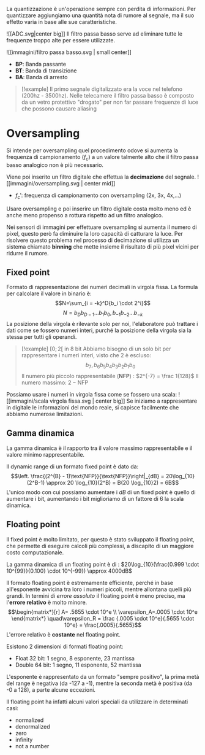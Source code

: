 La quantizzazione è un'operazione sempre con perdita di informazioni.
Per quantizzare aggiungiamo una quantità nota di rumore al segnale, ma il suo effetto varia in base alle sue caratteristiche.

![[ADC.svg|center big]]
Il filtro passa basso serve ad eliminare tutte le frequenze troppo alte per essere utilizzate.

![[immagini/filtro passa basso.svg | small center]]
- **BP**: Banda passante
- **BT**: Banda di transizione
- **BA**: Banda di arresto

>[!example]
>Il primo segnale digitalizzato era la voce nel telefono (200hz - 3500hz).
>Nelle telecamere il filtro passa basso è composto da un vetro protettivo "drogato" per non far passare frequenze di luce che possono causare aliasing

# Oversampling

Si intende per oversampling quel procedimento odove si aumenta la frequenza di campionamento ($f_c$) a un valore talmente alto che il filtro passa basso analogico non è più necessario.

Viene poi inserito un filtro digitale che effettua la **decimazione** del segnale.
![[immagini/oversampling.svg | center mid]]

- $f_c'$: frequenza di campionamento con oversampling (2x, 3x, 4x,...) 

Usare oversampling e poi inserire un filtro digitale costa molto meno ed è anche meno propenso a rottura rispetto ad un filtro analogico.

Nei sensori di immagini per effettuare oversampling si aumenta il numero di pixel, questo però fa diminuire la loro capacità di catturare la luce. Per risolvere questo problema nel processo di decimazione si utilizza un sistema chiamato **binning** che mette insieme il risultato di più pixel vicini per ridurre il rumore.

## Fixed point

Formato di rappresentazione dei numeri decimali in virgola fissa.
La formula per calcolare il valore in binario è: $$N=\sum_{i = -k}^D{b_i \cdot 2^i}$$ $$N = b_D b_{D-1}\dots b_1b_0,b_{-1}b_{-2}\dots b_{-k}$$
La posizione della virgola è rilevante solo per noi, l'elaboratore può trattare i dati come se fossero numeri interi, purché la posizione della virgola sia la stessa per tutti gli operandi.

>[!example]
>$[0; 2[$ in 8 bit
>Abbiamo bisogno di un solo bit per rappresentare i numeri interi, visto che 2 è escluso:$$b_7,b_6b_5b_4b_3b_2b_1b_0$$
>Il numero più piccolo rappresentabile (**NFP**) : $2^{-7} = \frac 1{128}$
>Il numero massimo: $2-\text{NFP}$

Possiamo usare i numeri in virgola fissa come se fossero una scala:
![[immagini/scala virgola fissa.svg | center big]]
Se iniziamo a rappresentare in digitale le informazioni del mondo reale, si capisce facilmente che abbiamo numerose limitazioni.

## Gamma dinamica

La gamma dinamica è il rapporto tra il valore massimo rappresentabile e il valore minimo rappresentabile.

Il dynamic range di un formato fixed point è dato da:$$\left. \frac{(2^{B} - 1)\text{NFP}}{\text{NFP}}\right|_{dB} = 20\log_{10}(2^B-1) \approx 20 \log_{10}(2^B) = B(20 \log_{10}2) = 6B$$
L'unico modo con cui possiamo aumentare i $dB$ di un fixed point è quello di aumentare i bit, aumentando i bit miglioriamo di un fattore di 6 la scala dinamica.

## Floating point

Il fixed point è molto limitato, per questo è stato sviluppato il floating point, che permette di eseguire calcoli più complessi, a discapito di un maggiore costo computazionale.

La gamma dinamica di un floating point è di : $20\log_{10}(\frac{0.999 \cdot 10^{99}}{0.100} \cdot 10^{-99}) \approx 4000dB$

Il formato floating point è estremamente efficiente, perché in base all'esponente avvicina tra loro i numeri piccoli, mentre allontana quelli più grandi.
In termini di *errore assoluto* il floating point è meno preciso, ma l'**errore relativo** è molto minore.
$$\begin{matrix*}[r]
A= .5655 \cdot 10^e \\
\varepsilon_A=.0005 \cdot 10^e
\end{matrix*} \quad\varepsilon_R  = \frac {.0005 \cdot 10^e}{.5655 \cdot 10^e} = \frac{.0005}{.5655}$$
L'errore relativo è **costante** nel floating point.

Esistono 2 dimensioni di formati floating point:

- Float 32 bit: 1 segno, 8 esponente, 23 mantissa
- Double 64 bit: 1 segno, 11 esponente, 52 mantissa

L'esponente è rappresentato da un formato "sempre positivo", la prima metà del range è negativa (da -127 a -1), mentre la seconda metà è positiva (da -0 a 128), a parte alcune eccezioni.

Il floating point ha infatti alcuni  valori speciali da utilizzare in determinati casi:

- normalized
- denormalized
- zero
- infinity
- not a number